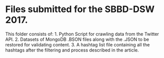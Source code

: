 # Files submitted for the SBBD-DSW 2017.

<p> This folder consists of: 
1. Python Script for crawling data from the Twitter API. 
2. Datasets of MongoDB .BSON files along with the .JSON to be restored for validating content.
3. A hashtag list file containing all the hashtags after the filtering and process described in the article.
</p>
